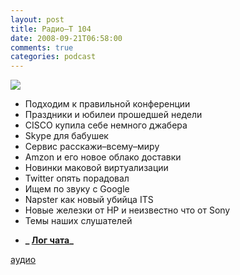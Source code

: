 ```yaml
---
layout: post
title: Радио–Т 104
date: 2008-09-21T06:58:00
comments: true
categories: podcast
---
```

![](https://radio-t.com/images/radio-t/rt104.png)


- Подходим к правильной конференции
- Праздники и юбилеи прошедшей недели
- CISCO купила себе немного джабера
- Skype для бабушек
- Сервис расскажи–всему–миру
- Amzon и его новое облако доставки
- Новинки маковой виртуализации
- Twitter опять порадовал
- Ищем по звуку с Google
- Napster как новый убийца ITS
- Новые железки от HP и неизвестно что от Sony
- Темы наших слушателей

* **_ [Лог чата](/chat/logs/radio-t-104.html)_**

[аудио](http://cdn.radio-t.com/rt_podcast104.mp3)
<audio src="http://cdn.radio-t.com/rt_podcast104.mp3" preload="none"></audio>

